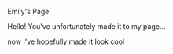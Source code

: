 <p> Emily's Page </p>
  <p> Hello! You've unfortunately made it to my page... </p>
  <p> now I've hopefully made it look cool </p>
